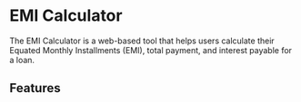 # EMI Calculator
The EMI Calculator is a web-based tool that helps users calculate their Equated Monthly Installments (EMI), total payment, and interest payable for a loan.
## Features
